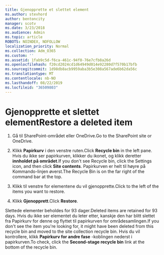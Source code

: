 ```yaml
---
title: Gjenopprette et slettet element
ms.author: stevhord
author: bentoncity
manager: scotv
ms.date: 3/23/2018
ms.audience: Admin
ms.topic: article
ROBOTS: NOINDEX, NOFOLLOW
localization_priority: Normal
ms.collection: Adm_O365
ms.custom: ''
ms.assetid: 1fab9c5d-f6ca-461c-94f0-76e7cfb8a26d
ms.openlocfilehash: f20cd2024cd1d64949d014e92280d7f570b17bfb
ms.sourcegitcommit: 1d98db8acb9959aba3b5e308a567ade6b62da56c
ms.translationtype: MT
ms.contentlocale: nb-NO
ms.lasthandoff: 08/22/2019
ms.locfileid: "36509803"
---
```

# <a name="restore-a-deleted-item"></a><span data-ttu-id="f9c08-102">Gjenopprette et slettet element</span><span class="sxs-lookup"><span data-stu-id="f9c08-102">Restore a deleted item</span></span>

1. <span data-ttu-id="f9c08-103">Gå til SharePoint-området eller OneDrive.</span><span class="sxs-lookup"><span data-stu-id="f9c08-103">Go to the SharePoint site or OneDrive.</span></span>
    
2. <span data-ttu-id="f9c08-104">Klikk **Papirkurv** i den venstre ruten.</span><span class="sxs-lookup"><span data-stu-id="f9c08-104">Click **Recycle bin** in the left pane.</span></span> <span data-ttu-id="f9c08-105">Hvis du ikke ser papirkurven, klikker du ikonet, og klikk deretter **innholdet på området**.</span><span class="sxs-lookup"><span data-stu-id="f9c08-105">If you don't see Recycle bin, click the Settings icon, and then click **Site contents**.</span></span> <span data-ttu-id="f9c08-106">Papirkurven er helt til høyre på Kommando-linjen øverst.</span><span class="sxs-lookup"><span data-stu-id="f9c08-106">The Recycle Bin is on the far right of the command bar at the top.</span></span>
    
3. <span data-ttu-id="f9c08-107">Klikk til venstre for elementene du vil gjenopprette.</span><span class="sxs-lookup"><span data-stu-id="f9c08-107">Click to the left of the items you want to restore.</span></span>
    
4. <span data-ttu-id="f9c08-108">Klikk **Gjenopprett**.</span><span class="sxs-lookup"><span data-stu-id="f9c08-108">Click **Restore**.</span></span>
    
<span data-ttu-id="f9c08-109">Slettede elementer beholdes for 93 dager.</span><span class="sxs-lookup"><span data-stu-id="f9c08-109">Deleted items are retained for 93 days.</span></span> <span data-ttu-id="f9c08-110">Hvis du ikke ser elementet du leter etter, kanskje den har blitt slettet fra Papirkurv for denne og flyttet til papirkurven for områdesamlingen.</span><span class="sxs-lookup"><span data-stu-id="f9c08-110">If you don't see the item you're looking for, it might have been deleted from this recycle bin and moved to the site collection recycle bin.</span></span> <span data-ttu-id="f9c08-111">Hvis du vil kontrollere, klikk **Papirkurv for andre fase** -koblingen nederst i papirkurven.</span><span class="sxs-lookup"><span data-stu-id="f9c08-111">To check, click the **Second-stage recycle bin** link at the bottom of the recycle bin.</span></span> 
  

